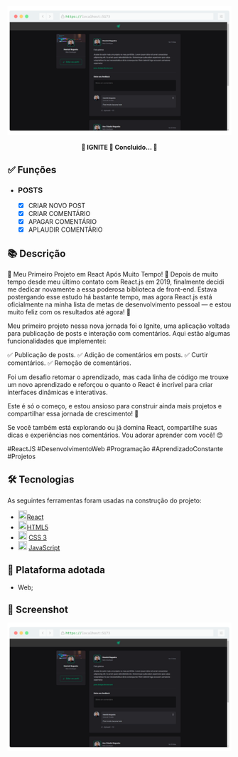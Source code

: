 <h1 align="center">
   <img src="./prints/logo.png"align="center">
</h1>

<h4 align="center"> 
	🚧 IGNITE 🚀 Concluido...  🚧
</h4>

## ✅ Funções

- <h3>POSTS</h3>

  - [x] CRIAR NOVO POST
  - [x] CRIAR COMENTÁRIO
  - [x] APAGAR COMENTÁRIO
  - [x] APLAUDIR COMENTÁRIO

## 📚 Descrição

📣 Meu Primeiro Projeto em React Após Muito Tempo! 🚀
Depois de muito tempo desde meu último contato com React.js em 2019, finalmente decidi me dedicar novamente a essa poderosa biblioteca de front-end. Estava postergando esse estudo há bastante tempo, mas agora React.js está oficialmente na minha lista de metas de desenvolvimento pessoal — e estou muito feliz com os resultados até agora! 🎯

Meu primeiro projeto nessa nova jornada foi o Ignite, uma aplicação voltada para publicação de posts e interação com comentários. Aqui estão algumas funcionalidades que implementei:

✅ Publicação de posts.
✅ Adição de comentários em posts.
✅ Curtir comentários.
✅ Remoção de comentários.

Foi um desafio retomar o aprendizado, mas cada linha de código me trouxe um novo aprendizado e reforçou o quanto o React é incrível para criar interfaces dinâmicas e interativas.

Este é só o começo, e estou ansioso para construir ainda mais projetos e compartilhar essa jornada de crescimento! 🌟

Se você também está explorando ou já domina React, compartilhe suas dicas e experiências nos comentários. Vou adorar aprender com você! 😊

#ReactJS #DesenvolvimentoWeb #Programação #AprendizadoConstante #Projetos

## 🛠 Tecnologias

As seguintes ferramentas foram usadas na construção do projeto:

- <img src="https://cdn.jsdelivr.net/gh/devicons/devicon@latest/icons/react/react-original.svg" height="20" width="20" />[React](https://vuejs.org/)
- <img src="https://cdn.jsdelivr.net/gh/devicons/devicon/icons/html5/html5-original.svg" height="20" width="20"/>[HTML5](https://www.w3schools.com/html/default.asp)
- <img src="https://cdn.jsdelivr.net/gh/devicons/devicon/icons/css3/css3-original.svg" height="20" width="20"/> [CSS 3](https://www.w3schools.com/css/)
- <img src="https://cdn.jsdelivr.net/gh/devicons/devicon/icons/javascript/javascript-original.svg" height="20" width="20"/> [JavaScript](https://developer.mozilla.org/pt-BR/docs/Web/JavaScript)

## 📱 Plataforma adotada

- Web;

## 📸 Screenshot

<p float="left">
	<img src="./prints/logo.png" >

</p>
